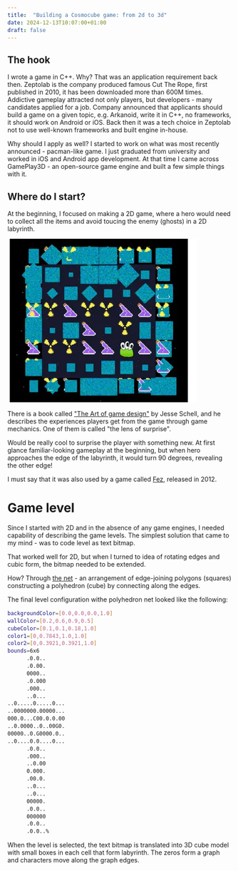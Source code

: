 ```yaml
---
title:  "Building a Cosmocube game: from 2d to 3d"
date: 2024-12-13T10:07:00+01:00
draft: false
---
```


<!-- # Context -->

## The hook

I wrote a game in C++. Why? That was an application requirement back then. Zeptolab is the company produced famous Cut The Rope, first published in 2010, it has been downloaded more than 600M times. Addictive gameplay attracted not only players, but developers - many candidates applied for a job. Company announced that applicants should build a game on a given topic, e.g. Arkanoid, write it in C++, no frameworks, it should work on Android or iOS. Back then it was a tech choice in Zeptolab not to use well-known frameworks and built engine in-house.

Why should I apply as well? I started to work on what was most recently announced - pacman-like game. I just graduated from university and worked in iOS and Android app development. At that time I came across GamePlay3D - an open-source game engine and built a few simple things with it.

## Where do I start?

At the beginning, I focused on making a 2D game, where a hero would need to collect all the items and avoid toucing the enemy (ghosts) in a 2D labyrinth.

![alt text](image.webp)

<!-- I few weeks later after the application, I decided why not try 3D - that would be even funnier and a challenge to myself. -->

There is a book called ["The Art of game design"](https://amzn.to/3DtvQkY) by Jesse Schell, and he describes the experiences players get from the game through game mechanics. One of them is called "the lens of surprise".

Would be really cool to surprise the player with something new. At first glance familiar-looking gameplay at the beginning, but when hero approaches the edge of the 
labyrinth, it would turn 90 degrees, revealing the other edge!

I must say that it was also used by a game called [Fez](https://en.wikipedia.org/wiki/Fez_(video_game)), released in 2012.

# Game level

Since I started with 2D and in the absence of any game engines, I needed capability of describing the game levels.
The simplest solution that came to my mind - was to code level as text bitmap.

That worked well for 2D, but when I turned to idea of rotating edges and cubic form, the bitmap needed to be extended.

How? Through [the net](https://en.wikipedia.org/wiki/Net_(polyhedron)) - an arrangement of edge-joining polygons (squares) constructing a polyhedron (cube) by connecting along the edges.

The final level configuration withe polyhedron net looked like the following:

```bash
backgroundColor=[0.0,0.0,0.0,1.0]
wallColor=[0.2,0.6,0.9,0.5]
cubeColor=[0.1,0.1,0.18,1.0]
color1=[0,0.7843,1.0,1.0]
color2=[0,0.3921,0.3921,1.0]
bounds=6x6
      .0.0..
      .0.00.
      0000..
      .0.000
      .000..
      ..0...
..0.....0.....0...
..0000000.00000...
000.0...C00.0.0.00
..0.0000..0..00G0.
00000..0.G0000.0..
..0....0.0....0...
      .0.0..
      .000..
      ..0.00
      0.000.
      .00.0.
      ..0...
      ..0...
      00000.
      .0.0..
      000000
      .0.0..
      .0.0..%
```

When the level is selected, the text bitmap is translated into 3D cube model with small boxes in each cell that form labyrinth. The zeros form a graph and characters move along the graph edges.
